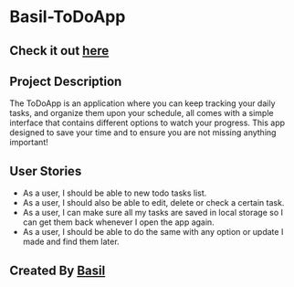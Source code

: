 # Basil-ToDoApp

## Check it out [here](https://gsg-cf05.github.io/Todo-App-Basil/)

## Project Description

The ToDoApp is an application where you can keep tracking your daily tasks, and organize them upon your schedule, all comes with a simple interface that contains different options to watch your progress. This app designed to save your time and to ensure you are not missing anything important!

## User Stories
- As a user, I should be able to  new todo tasks list.
- As a user, I should also be able to edit, delete or check a certain task.
- As a user, I can make sure all my tasks are saved in local storage so I can get them back whenever I open the app again.
- As a user, I should be able to do the same with any option or update I made and find them later.

## Created By [Basil](https://github.com/Bas-Shiekh)